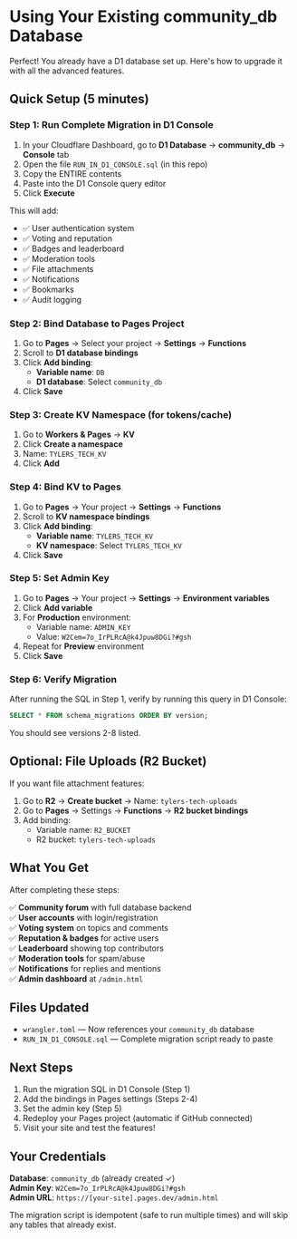 # Using Your Existing community_db Database

Perfect! You already have a D1 database set up. Here's how to upgrade it with all the advanced features.

## Quick Setup (5 minutes)

### Step 1: Run Complete Migration in D1 Console

1. In your Cloudflare Dashboard, go to **D1 Database** → **community_db** → **Console** tab
2. Open the file `RUN_IN_D1_CONSOLE.sql` (in this repo)
3. Copy the ENTIRE contents
4. Paste into the D1 Console query editor
5. Click **Execute**

This will add:
- ✅ User authentication system
- ✅ Voting and reputation
- ✅ Badges and leaderboard
- ✅ Moderation tools
- ✅ File attachments
- ✅ Notifications
- ✅ Bookmarks
- ✅ Audit logging

### Step 2: Bind Database to Pages Project

1. Go to **Pages** → Select your project → **Settings** → **Functions**
2. Scroll to **D1 database bindings**
3. Click **Add binding**:
   - **Variable name**: `DB`
   - **D1 database**: Select `community_db`
4. Click **Save**

### Step 3: Create KV Namespace (for tokens/cache)

1. Go to **Workers & Pages** → **KV**
2. Click **Create a namespace**
3. Name: `TYLERS_TECH_KV`
4. Click **Add**

### Step 4: Bind KV to Pages

1. Go to **Pages** → Your project → **Settings** → **Functions**
2. Scroll to **KV namespace bindings**
3. Click **Add binding**:
   - **Variable name**: `TYLERS_TECH_KV`
   - **KV namespace**: Select `TYLERS_TECH_KV`
4. Click **Save**

### Step 5: Set Admin Key

1. Go to **Pages** → Your project → **Settings** → **Environment variables**
2. Click **Add variable**
3. For **Production** environment:
   - Variable name: `ADMIN_KEY`
   - Value: `W2Cem=7o_IrPLRcA@k4Jpuw8DGi?#gsh`
4. Repeat for **Preview** environment
5. Click **Save**

### Step 6: Verify Migration

After running the SQL in Step 1, verify by running this query in D1 Console:

```sql
SELECT * FROM schema_migrations ORDER BY version;
```

You should see versions 2-8 listed.

## Optional: File Uploads (R2 Bucket)

If you want file attachment features:

1. Go to **R2** → **Create bucket** → Name: `tylers-tech-uploads`
2. Go to **Pages** → Settings → **Functions** → **R2 bucket bindings**
3. Add binding:
   - Variable name: `R2_BUCKET`
   - R2 bucket: `tylers-tech-uploads`

## What You Get

After completing these steps:

✅ **Community forum** with full database backend  
✅ **User accounts** with login/registration  
✅ **Voting system** on topics and comments  
✅ **Reputation & badges** for active users  
✅ **Leaderboard** showing top contributors  
✅ **Moderation tools** for spam/abuse  
✅ **Notifications** for replies and mentions  
✅ **Admin dashboard** at `/admin.html`  

## Files Updated

- `wrangler.toml` — Now references your `community_db` database
- `RUN_IN_D1_CONSOLE.sql` — Complete migration script ready to paste

## Next Steps

1. Run the migration SQL in D1 Console (Step 1)
2. Add the bindings in Pages settings (Steps 2-4)
3. Set the admin key (Step 5)
4. Redeploy your Pages project (automatic if GitHub connected)
5. Visit your site and test the features!

## Your Credentials

**Database**: `community_db` (already created ✓)  
**Admin Key**: `W2Cem=7o_IrPLRcA@k4Jpuw8DGi?#gsh`  
**Admin URL**: `https://[your-site].pages.dev/admin.html`

The migration script is idempotent (safe to run multiple times) and will skip any tables that already exist.
